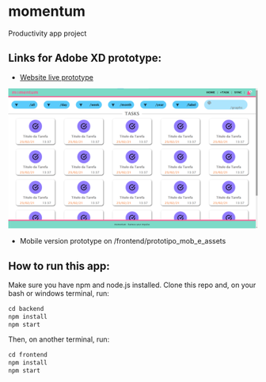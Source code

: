 # momentum
Productivity app project


## Links for Adobe XD prototype:

- [Website live prototype](https://xd.adobe.com/view/f2744ccc-9be0-4331-9098-d1033c24e7f9-a727/)

![](https://raw.githubusercontent.com/Alexandre-Caldeira/momentum/main/web_frontend.png)

- Mobile version prototype on /frontend/prototipo_mob_e_assets



## How to run this app:
Make sure you have npm and node.js installed. Clone this repo and, on your bash or windows terminal, run:

```
cd backend
npm install
npm start
```

Then, on another terminal, run:

```
cd frontend 
npm install 
npm start
```

